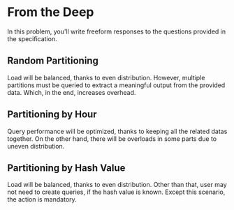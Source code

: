 # From the Deep
In this problem, you'll write freeform responses to the questions provided in the specification.

## Random Partitioning
Load will be balanced, thanks to even distribution. However, multiple partitions must be queried to extract a meaningful output from the provided data. Which, in the end, increases overhead.

## Partitioning by Hour
Query performance will be optimized, thanks to keeping all the related datas together. On the other hand, there will be overloads in some parts due to uneven distribution.

## Partitioning by Hash Value
Load will be balanced, thanks to even distribution. Other than that, user may not need to create queries, if the hash value is known. Except this scenario, the action is mandatory.
